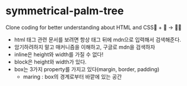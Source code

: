 # symmetrical-palm-tree

Clone coding for better understanding about HTML and CSS🦴 + 🦚 -> 🧞‍♂️

- html 태그 관련 문서를 보려면 항상 태그 뒤에 mdn으로 입력해서 검색해준다.
- 암기하려하지 말고 매커니즘을 이해하고, 구글로 mdn을 검색하자
- inline은 height와 width를 가질 수 없다!
- block은 height와 width가 있다.
- box는 3가지 property를 가지고 있다(margin, border, padding)
  - maring : box의 경계로부터 바깥에 있는 공간
